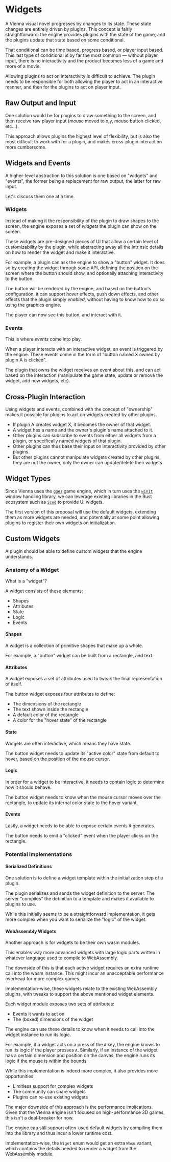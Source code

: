 # Widgets

A Vienna visual novel progresses by changes to its state. These state changes
are entirely driven by plugins. This concept is fairly straightforward: the
engine provides plugins with the state of the game, and the plugins update that
state based on some conditional.

That conditional can be time based, progress based, or player input based. This
last type of conditional is by far the most common — without player input, there
is no interactivity and the product becomes less of a game and more of a
movie.

Allowing plugins to act on interactivity is difficult to achieve. The plugin
needs to be responsible for both allowing the player to act in an interactive
manner, and then for the plugins to act on player input.

## Raw Output and Input

One solution would be for plugins to draw something to the screen, and then
receive raw player input (mouse moved to x,y, mouse button clicked, etc...).

This approach allows plugins the highest level of flexibility, but is also the
most difficult to work with for a plugin, and makes cross-plugin interaction
more cumbersome.

## Widgets and Events

A higher-level abstraction to this solution is one based on "widgets" and
"events", the former being a replacement for raw output, the latter for raw
input.

Let's discuss them one at a time.

### Widgets

Instead of making it the responsibility of the plugin to draw shapes to the
screen, the engine exposes a set of _widgets_ the plugin can show on the screen.

These widgets are pre-designed pieces of UI that allow a certain level of
customizability by the plugin, while abstracting away all the intrinsic details
on how to render the widget and make it interactive.

For example, a plugin can ask the engine to show a "button" widget. It does so
by creating the widget through some API, defining the position on the screen
where the button should show, and optionally attaching interactivity to the
button.

The button will be rendered by the engine, and based on the button's
configuration, it can support hover effects, push down effects, and other
effects that the plugin simply _enabled_, without having to know how to do so
using the graphics engine.

The player can now see this button, and interact with it.

### Events

This is where _events_ come into play.

When a player interacts with an interactive widget, an event is triggered by the
engine. These events come in the form of "button named X owned by plugin A is
clicked".

The plugin that owns the widget receives an event about this, and can act based
on the interaction (manipulate the game state, update or remove the widget, add
new widgets, etc).

## Cross-Plugin Interaction

Using widgets and events, combined with the concept of "ownership" makes it
possible for plugins to act on widgets created by other plugins.

- If plugin A creates widget X, it becomes the owner of that widget.
- A widget has a name and the owner's plugin's name attached to it.
- Other plugins can subscribe to events from either all widgets from a plugin,
  or specifically named widgets of that plugin.
- Other plugins can thus base their input on interactivity provided by other
  plugins.
- But other plugins cannot manipulate widgets created by other plugins, they are
  not the owner, only the owner can update/delete their widgets.

## Widget Types

Since Vienna uses the [`ggez`][] game engine, which in turn uses the [`winit`][]
window handling library, we can leverage existing libraries in the Rust
ecosystem such as [`iced`][] to provide UI widgets.

The first version of this proposal will use the default widgets, extending them
as more widgets are needed, and potentially at some point allowing plugins to
register their own widgets on initialization.

## Custom Widgets

A plugin should be able to define custom widgets that the engine understands.

### Anatomy of a Widget

What is a "widget"?

A widget consists of these elements:

- Shapes
- Attributes
- State
- Logic
- Events

#### Shapes

A widget is a collection of primitive shapes that make up a whole.

For example, a "button" widget can be built from a rectangle, and text.

#### Attributes

A widget exposes a set of attributes used to tweak the final representation of
itself.

The button widget exposes four attributes to define:

- The dimensions of the rectangle
- The text shown inside the rectangle
- A default color of the rectangle
- A color for the "hover state" of the rectangle

#### State

Widgets are often interactive, which means they have state.

The button widget needs to update its "active color" state from default to
hover, based on the position of the mouse cursor.

#### Logic

In order for a widget to be interactive, it needs to contain logic to determine
how it should behave.

The button widget needs to know when the mouse cursor moves over the rectangle,
to update its internal color state to the hover variant.

#### Events

Lastly, a widget needs to be able to expose certain events it generates.

The button needs to emit a "clicked" event when the player clicks on the
rectangle.

### Potential Implementations

#### Serialized Definitions

One solution is to define a widget template within the initialization step of a
plugin.

The plugin serializes and sends the widget definition to the server. The server
"compiles" the definition to a template and makes it available to plugins to
use.

While this initially seems to be a straightforward implementation, it gets more
complex when you want to serialize the "logic" of the widget.

#### WebAssembly Widgets

Another approach is for widgets to be their own wasm modules.

This enables way more advanced widgets with large logic parts written in
whatever language used to compile to WebAssembly.

The downside of this is that each active widget requires an extra runtime call
into the wasm instance. This might incur an unacceptable performance overhead
for more complex games.

Implementation-wise, these widgets relate to the existing WebAssembly plugins,
with tweaks to support the above mentioned widget elements.

Each widget module exposes two sets of attributes:

- Events it wants to act on
- The (boxed) dimensions of the widget

The engine can use these details to know when it needs to call into the widget
instance to run its logic.

For example, if a widget acts on a press of the `A` key, the engine knows to run
its logic if the player presses `A`. Similarly, if an instance of the widget has
a certain dimension and position on the canvas, the engine runs its logic if the
mouse is within the bounds.

While this implementation is indeed more complex, it also provides more
opportunities:

- Limitless support for complex widgets
- The community can share widgets
- Plugins can re-use existing widgets

The major downside of this approach is the performance implications. Given that
the Vienna engine isn't focused on high-performance 3D games, this isn't a
deal-breaker for now.

The engine can still support often-used default widgets by compiling them into
the library and thus incur a lower runtime cost.

Implementation-wise, the `Wiget` enum would get an extra `Wasm` variant, which
contains the details needed to render a widget from the WebAssembly module.

[`ggez`]: https://github.com/ggez/ggez
[`winit`]: https://github.com/rust-windowing/winit
[`iced`]: https://github.com/hecrj/iced
